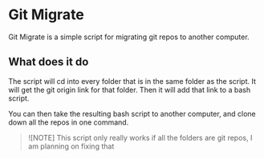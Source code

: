# Git Migrate

Git Migrate is a simple script for migrating git repos to another computer.

## What does it do

The script will cd into every folder that is in the same folder as the script. It will get the git origin link for that folder. Then it will add that link to a bash script.

You can then take the resulting bash script to another computer, and clone down all the repos in one command.

>![NOTE]
> This script only really works if all the folders are git repos, I am planning on fixing that

